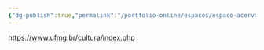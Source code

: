 ```yaml
---
{"dg-publish":true,"permalink":"/portfolio-online/espacos/espaco-acervo-artistico-ufmg/","tags":["💼/📍"],"created":"2024-02-05T11:59:48.511-03:00","updated":"2024-02-05T18:55:44.568-03:00"}
---
```



<https://www.ufmg.br/cultura/index.php>
